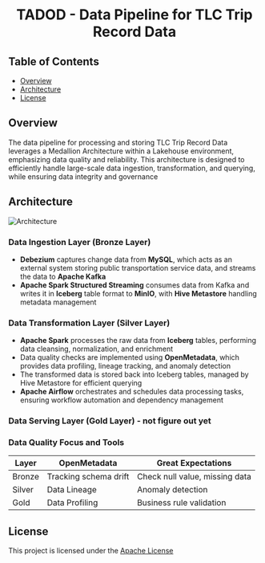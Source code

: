 <div align="center">

# TADOD - Data Pipeline for TLC Trip Record Data

</div>

## Table of Contents

- [Overview](#overview)
- [Architecture](#architecture)
- [License](#license)

## Overview
The data pipeline for processing and storing TLC Trip Record Data leverages a Medallion Architecture within a Lakehouse environment, emphasizing data quality and reliability. This architecture is designed to efficiently handle large-scale data ingestion, transformation, and querying, while ensuring data integrity and governance

## Architecture

![Architecture](assets/draft-200325.png)

### Data Ingestion Layer (Bronze Layer)
- **Debezium** captures change data from **MySQL**, which acts as an external system storing public transportation service data, and streams the data to **Apache Kafka**
- **Apache Spark Structured Streaming** consumes data from Kafka and writes it in **Iceberg** table format to **MinIO**, with **Hive Metastore** handling metadata management

### Data Transformation Layer (Silver Layer)
- **Apache Spark** processes the raw data from **Iceberg** tables, performing data cleansing, normalization, and enrichment
- Data quality checks are implemented using **OpenMetadata**, which provides data profiling, lineage tracking, and anomaly detection
- The transformed data is stored back into Iceberg tables, managed by Hive Metastore for efficient querying
- **Apache Airflow** orchestrates and schedules data processing tasks, ensuring workflow automation and dependency management

### Data Serving Layer (Gold Layer) - not figure out yet

### Data Quality Focus and Tools

| Layer     | OpenMetadata          | Great Expectations                |
|-----------|-----------------------|-----------------------------------|
| Bronze    | Tracking schema drift | Check null value, missing data    |
| Silver    | Data Lineage          | Anomaly detection                 |
| Gold      | Data Profiling        | Business rule validation          |

## License

This project is licensed under the [Apache License](./LICENSE)
